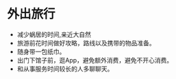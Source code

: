 # 外出旅行
- 减少蜗居的时间,亲近大自然
- 旅游前花时间做好攻略，路线以及携带的物品准备。
- 随身带一包纸巾。
- 出门下馆子前，逛App，避免额外消费，避免不开心消费。
- 和从事服务时间较长的人多聊聊天。
